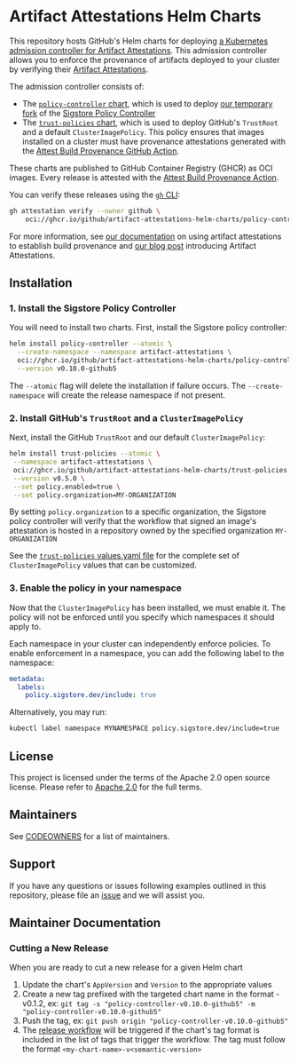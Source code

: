 # Artifact Attestations Helm Charts

This repository hosts GitHub's Helm charts for deploying [a Kubernetes admission controller for Artifact Attestations](https://docs.github.com/en/actions/security-guides/enforcing-artifact-attestations-with-a-kubernetes-admission-controller). This admission controller allows you to enforce the provenance of artifacts deployed to your cluster by verifying their [Artifact Attestations](https://docs.github.com/en/actions/security-guides/using-artifact-attestations-to-establish-provenance-for-builds#verifying-artifact-attestations-with-the-github-cli).

The admission controller consists of:
- The [`policy-controller` chart](https://github.com/github/artifact-attestations-helm-charts/tree/main/charts/policy-controller), which is used to deploy [our temporary fork](https://github.com/github/policy-controller) of the [Sigstore Policy Controller](https://github.com/sigstore/policy-controller)
- The [`trust-policies` chart](https://github.com/github/artifact-attestations-helm-charts/tree/main/charts/trust-policies), which is used to deploy GitHub's `TrustRoot` and a default `ClusterImagePolicy`. This policy ensures that images installed on a cluster must have provenance attestations generated with the [Attest Build Provenance GitHub Action](https://github.com/actions/attest-build-provenance).

These charts are published to GitHub Container Registry (GHCR) as OCI images. Every release is attested with
the [Attest Build Provenance Action](https://github.com/github/artifact-attestations-helm-charts/blob/a50f0ad3880a562892156ab8f4ed01a349807bb3/.github/workflows/release.yml#L50).

You can verify these releases using the [`gh` CLI](https://cli.github.com/manual/gh_attestation_verify):
```bash
gh attestation verify --owner github \
    oci://ghcr.io/github/artifact-attestations-helm-charts/policy-controller:v0.10.0-github5
```

For more information, see [our documentation](https://docs.github.com/en/actions/security-guides/using-artifact-attestations-to-establish-provenance-for-builds) on using artifact attestations to establish build provenance and [our blog post](https://github.blog/2024-05-02-introducing-artifact-attestations-now-in-public-beta/) introducing Artifact Attestations.

## Installation
### 1. Install the Sigstore Policy Controller

You will need to install two charts. First, install the Sigstore policy controller:

```bash
helm install policy-controller --atomic \
  --create-namespace --namespace artifact-attestations \
  oci://ghcr.io/github/artifact-attestations-helm-charts/policy-controller \
  --version v0.10.0-github5
```

The `--atomic` flag will delete the installation if failure occurs.
The `--create-namespace` will create the release namespace if not present.

### 2. Install GitHub's `TrustRoot` and a `ClusterImagePolicy`

Next, install the GitHub `TrustRoot` and our default `ClusterImagePolicy`:

```bash
helm install trust-policies --atomic \
 --namespace artifact-attestations \
 oci://ghcr.io/github/artifact-attestations-helm-charts/trust-policies \
 --version v0.5.0 \
 --set policy.enabled=true \
 --set policy.organization=MY-ORGANIZATION
```

By setting `policy.organization` to a specific organization, the Sigstore policy
controller will verify that the workflow that signed an image's attestation is hosted
in a repository owned by the specified organization `MY-ORGANIZATION`

See the [`trust-policies` values.yaml file](charts/trust-policies/values.yaml) for the complete set of
`ClusterImagePolicy` values that can be customized.

### 3. Enable the policy in your namespace

Now that the `ClusterImagePolicy` has been installed, we must enable it. The policy will not be enforced until you specify which namespaces it should apply to.

Each namespace in your cluster can independently enforce policies. To enable enforcement in a namespace, you can add the following label to the namespace:

```yaml
metadata:
  labels:
    policy.sigstore.dev/include: true
```
Alternatively, you may run:

```bash
kubectl label namespace MYNAMESPACE policy.sigstore.dev/include=true
```

## License

This project is licensed under the terms of the Apache 2.0 open source license. Please refer to [Apache 2.0](./LICENSE) for the full terms.

## Maintainers

See [CODEOWNERS](./CODEOWNERS) for a list of maintainers.

## Support

If you have any questions or issues following examples outlined in this repository,
please file an [issue](https://github.com/github/artifact-attestations-helm-charts/issues/new?template=Blank+issue) and we will assist you.

## Maintainer Documentation

### Cutting a New Release

When you are ready to cut a new release for a given Helm chart

1. Update the chart's `AppVersion` and `Version` to the appropriate values
1. Create a new tag prefixed with the targeted chart name in the format <my-chart-name>-v0.1.2, ex: `git tag -s "policy-controller-v0.10.0-github5" -m "policy-controller-v0.10.0-github5"`
1. Push the tag, ex: `git push origin "policy-controller-v0.10.0-github5"`
1. The [release workflow](.github/workflows/release.yml) will be triggered if
the chart's tag format is included in the list of tags that trigger the workflow.
The tag must follow the format `<my-chart-name>-v<semantic-version>`
